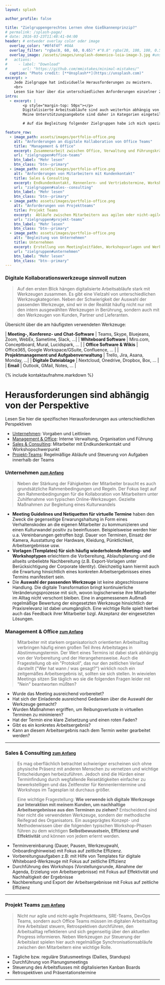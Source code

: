 ```yaml
---
layout: splash

author_profile: false

title: "Zielgruppengerechtes Lernen ohne Gießkannenprinzip?"
# permalink: /splash-page/
# date: 2016-03-23T11:48:41-04:00
header: # entweder overlay color oder image
  overlay_color: "#0f4f4f" #0AA
  overlay_filter: "rgba(0, 60, 60, 0.65)" #"0.8" rgba(20, 100, 100, 0.5), url(/assets/images/unsplash-image-2.jpg)
  overlay_image: /assets/images/unsplash-domenico-loia-image-3.jpg #unsplash-image-2.jpg
#   actions:
#     - label: "Download"
#       url: "https://github.com/mmistakes/minimal-mistakes/"
  caption: "Photo credit: [**Unsplash**](https://unsplash.com)"
excerpt: > 
    Jede Zielgruppe hat individuelle Herausforderungen zu meistern. 
    <br>
    Lesen Sie hier über die unterschiedlichen Anforderungen einzelner Zielgruppen. 
intro: 
  - excerpt: |
        <p style="margin-top: 50px"></p>
        Digitalisierte Arbeitsabläufe sind auch weiterhin abhängig von der Tätigkeit ihrer Mitarbeiter und Kollegen. 
        Meine Unterstützungsangebote sind daher in Kategorien eingeteilt, um auf die jeweiligen Bedürfnisse ihrer Kollegen eingehen zu können. 

        # Auf die Begleitung folgender Zielgruppen habe ich mich spezialisiert:

feature_row:
  - image_path: assets/images/portfolio-office.png
    alt: "Anforderungen an digitale Kollaboration von Office Teams"
    title: "Management & Office"
    excerpt: Zusammenarbeit zwischen Office, Verwaltung und Führungskräften
    url: "zielgruppen#office-teams"
    btn_label: "Mehr lesen"
    btn_class: "btn--primary"
  - image_path: assets/images/portfolio-office.png
    alt: "Anforderungen von Mitarbeitern mit Kundenkontakt"
    title: Sales & Consulting
    excerpt: Endkundenkontakt, Kennenlern- und Vertriebstermine, Workshops
    url: "zielgruppen#sales--consulting"
    btn_label: "Mehr lesen"
    btn_class: "btn--primary"
  - image_path: assets/images/portfolio-office.png
    alt: "Anforderungen von Projektteams"
    title: Projekt Teams
    excerpt:  Abläufe zwischen Mitarbeitern aus agilen oder nicht-agilen Projektteams
    url: "zielgruppen#projekt-teams"
    btn_label: "Mehr lesen"
    btn_class: "btn--primary"
  - image_path: assets/images/portfolio-office.png
    alt: "Begleitung von Unternehmen"
    title: Unternehmen
    excerpt: Erstellung von Meetingleitfäden, Workshopvorlagen und Werkzeugauswahl.
    url: "zielgruppen#unternehmen"
    btn_label: "Mehr lesen"
    btn_class: "btn--primary"
---
```

### Digitale Kollaborationswerkzeuge sinnvoll nutzen
> Auf den ersten Blick hängen digitalisierte Arbeitsabläufe stark mit Werkzeugen zusammen. Es gibt eine Vielzahl von unterschiedlichen Werkzeugkategorien. Neben der Schwierigkeit der Auswahl der passenden Werkzeuge, sind wir in der Realität häufig nicht nur mit den intern ausgewählten Werkzeugen in Berührung, sondern auch mit den Werkzeugen von Kunden, Partner und Lieferanten. 

Übersicht über die am häufigsten verwendeten Werkzeuge:


| __Meeting-, Konferenz- und Chat-Software__ | Teams, Skype, Bluejeans, Zoom, WebEx, Sametime, Slack, ...|
| __Whiteboard Software__ | Miro.com, Conceptboard, Mural, Lucidspark, ... |
| __Office Software & Wikis__ | Office365, Google Workspace/GSuite, Confluence, ... |
| __Projektmanagement und Aufgabenverwaltung__ | Trello, Jira, Asana, Monday, ...|
| __Digitale Dateiablage__ | Nextcloud, Onedrive, Dropbox, Box, ... |
| __Email__ | Outlook, GMail, Notes, ... |

{% include kontaktaufnahme.markdown %}

# Herausforderungen sind abhängig von der Perspektive
Lesen Sie hier die spezifischen Herausforderungen aus unterschiedlichen Perspektiven
* [Unternehmen](#unternehmen--zum-anfang): Vorgaben und Leitlinien
* [Management & Office](#management--office--zum-anfang): Interne Verwaltung, Organisation und Führung
* [Sales & Consulting](#sales--consulting--zum-anfang): Mitarbeiter mit Endkundenkontakt und Workshopschwerpunkt
* [Projekt-Teams](#projekt-teams--zum-anfang): Regelmäßige Abläufe und Steuerung von Aufgaben innerhalb der Teams


### Unternehmen <a href="#kontaktaufnahme" style="font-size: small"> <i class="fas fa-level-up-alt" style="font-size: medium"></i>zum Anfang</a>
> Neben der Stärkung der Fähigkeiten der Mitarbeiter braucht es auch grundsätzliche Rahmenbedingungen und Regeln.
Der Fokus liegt auf den Rahmenbedingungen für die Kollaboration von Mitarbeitern unter Zuhilfenahme von typischen Online-Werkzeugen. Gezielte Maßnahmen zur Begleitung eines Kulturwandels 
* __Meeting Guidelines und Netiquetten für virtuelle Termine__ haben den Zweck die gegenseitige Erwarungshaltung in Form eines Verhaltenskodex an die eigenen Mitarbeiter zu kommunizieren und einen Kulturwandel positiv zu beeinflussen. Beispielsweise werden hier u.a. Vereinbarungen getroffen bzgl. Dauer von Terminen, Einsatz der Kamera, Ausstattung der Hardware, Kleidung, Pünktlichkeit, Arbeitsergebnisse usw.
* __Vorlagen (Templates) für sich häufig wiederholende Meeting- und Workshoptypen__ erleichtern die Vorbereitung, Ablaufsplanung und die allseits unbeliebte Nachbereitung (z.B. Export-Vorlagen unter Berücksichtigung der Corporate Identity). Gleichzeitig kann hiermit auch die Erwartung hinsichtlich eines konkreten Arbeitsergebnisses eines Termins manifestiert sein. 
* Die __Auswahl der passenden Werkzeuge__ ist keine abgeschlossene Handlung. Die digitale Transformation bringt kontinuierliche Veränderungsprozesse mit sich, wovon logischerweise ihre Mitarbeiter im Alltag nicht verschont bleiben. Eine in angemessenem Außmaß regelmäßige Bewertung der eingesetzten Werkzeuge hinsichtlich der Praxisrelevanz ist dabei unumgänglich. Eine wichtige Rolle spielt hierbei auch das Feedback ihrer Mitarbeiter bzgl. Akzeptanz der eingesetzten Lösungen.

### Management & Office <a href="#kontaktaufnahme" style="font-size: small"> <i class="fas fa-level-up-alt" style="font-size: medium"></i>zum Anfang</a>
> Mitarbeiter mit starkem organisatorisch orientierten Arbeitsalltag verbringen häufig einen großen Teil ihres Arbeitstages in Abstimmungstermin.
Der Wert eines Termins ist dabei stark abhängig von der Vorbereitung und der Herangehensweise. Auch die Fragestellung ob ein "Protokoll", das nur den zeitlichen Verlauf darstellt ("Wer hat wann / was gesagt?") wirklich noch ein zeitgemäßes Arbeitsergebnis ist, sollten sie sich stellen. 
> In wievielen Meetings sitzen Sie täglich wo sie die folgenden Fragen leider mit "Nein" beantworten müßten?
* Wurde das Meeting ausreichend vorbereitet?
* Hat sich der Einladende ausreichend Gedanken über die Auswahl der Werkzeuge gemacht?
* Wurden Maßnahmen ergriffen, um Reibungsverluste in virtuellen Terminen zu minimieren?
* Hat der Termin eine klare Zielsetzung und einen roten Faden? 
* Gibt es ein konkretes Arbeitsergebnis?
* Kann an diesem Arbeitsergebnis nach dem Termin weiter gearbeitet werden?

<hr>

### Sales & Consulting <a href="#kontaktaufnahme" style="font-size: small"> <i class="fas fa-level-up-alt" style="font-size: medium"></i>zum Anfang</a>
> Es mag oberflächlich betrachtet schwieriger erscheinen sich ohne physische Präsenz mit anderen Menschen zu vernetzen und wichtige Entscheidungen herbeizuführen. Jedoch sind die Hürden einer Terminfindung durch wegfallende Reisetätigkeiten einfacher zu bewerkstelligen und das Zeitfenster für Kennenlerntermine und Workshops im Tagesplan ist durchaus größer. 
> 
> Eine wichtige Fragestellung: 
> __Wie verwende ich digitale Werkzeuge zur Interaktion mit meinem Kunden, um nachhaltige Arbeitsergebnisse aus den Terminen zu ziehen?__ Entscheidend sind hier nicht die verwendeten Werkzeuge, sondern der methodische Reifegrad des Organisators. Ein ausgeprägtes Konzept- und Methodenwissen über die folgenden typischen Workshop-Phasen führen zu dem wichtigen __Selbstbewusstsein, Effizienz und Effektivität__ und können von jedem erlernt werden. 
* Terminvereinbarung (Dauer, Pausen, Werkzeugwahl, Onboardinghinweise) mit Fokus auf zeitliche Effizienz.
* Vorbereitungsaufgaben z.B: mit Hilfe von Templates für digitale Whiteboard-Werkzeuge mit Fokus auf zeitliche Effizienz
* Durchführung des Workshops (Vorstellungsrunde, Abnahme der Agenda, Erzielung von Arbeitsergebnisse) mit Fokus auf Effektivität und Nachhaltigkeit der Ergebnisse
* Nachbereitung und Export der Arbeitsergebnisse mit Fokus auf zeitliche Effizienz
<hr>

### Projekt Teams <a href="#kontaktaufnahme" style="font-size: small"> <i class="fas fa-level-up-alt" style="font-size: medium"></i>zum Anfang</a>
> Nicht nur agile und nicht-agile Projektteams, SRE-Teams, DevOps Teams, sondern auch Office Teams müssen im digitalen Arbeitsalltag ihre Arbeitslast steuern, Retrospektiven durchführen, den Arbeitsalltag reflektieren und sich gegenseitig über den aktuellen Progress informieren.
> Neben Werkzeugen zur Steuerung der Arbeitslast spielen hier auch regelmäßige Synchronisationsabläufe zwischen den Mitarbeitern eine wichtige Rolle.
* Tägliche bzw. reguläre Statusmeetings (Dailies, Standups) 
* Durchführung von Planungsmeetings
* Steuerung des Arbeitsflusses mit digitalisierten Kanban Boards
* Retrospektiven und Präsentationstermine
<hr>


